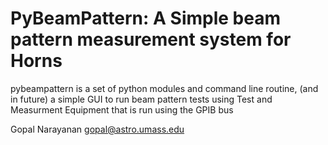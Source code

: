 PyBeamPattern: A Simple beam pattern measurement system for Horns
=================================================================

pybeampattern is a set of python modules and command line routine,
(and in future) a simple GUI to run beam pattern tests using Test and
Measurment Equipment that is run using the GPIB bus

Gopal Narayanan <gopal@astro.umass.edu>
